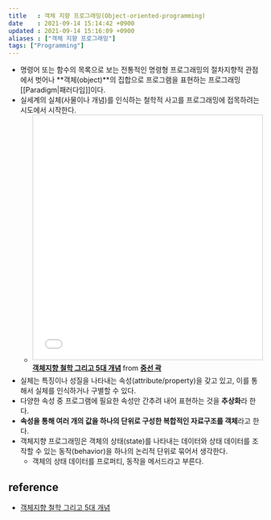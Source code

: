 ```yaml
---
title   : 객체 지향 프로그래밍(Object-oriented-programming) 
date    : 2021-09-14 15:14:42 +0900
updated : 2021-09-14 15:16:09 +0900
aliases : ["객체 지향 프로그래밍"] 
tags: ["Programming"]
---
```

- 명령어 또는 함수의 목록으로 보는 전통적인 명령형 프로그래밍의 절차지향적 관점에서 벗어나 **객체(object)**의 집합으로 프로그램을 표현하는 프로그래밍 [[Paradigm|패러다임]]이다.  
- 실세계의 실체(사물이나 개념)를 인식하는 철학적 사고를 프로그래밍에 접목하려는 시도에서 시작한다.
	- <iframe src="//www.slideshare.net/slideshow/embed_code/key/7qDX3Hb96yPbGZ" width="595" height="485" frameborder="0" marginwidth="0" marginheight="0" scrolling="no" style="border:1px solid #CCC; border-width:1px; margin-bottom:5px; max-width: 100%;" allowfullscreen> </iframe> <div style="margin-bottom:5px"> <strong> <a href="//www.slideshare.net/sunnykwak90/5-44213056" title="객체지향 철학 그리고 5대 개념" target="_blank">객체지향 철학 그리고 5대 개념</a> </strong> from <strong><a href="https://www.slideshare.net/sunnykwak90" target="_blank">중선 곽</a></strong> </div> 
- 실체는 특징이나 성질을 나타내는 속성(attribute/property)을 갖고 있고, 이를 통해서 실체를 인식하거나 구별할 수 있다.  
- 다양한 속성 중 프로그램에 필요한 속성만 간추려 내어 표현하는 것을 **추상화**라 한다. 
- **속성을 통해 여러 개의 값을 하나의 단위로 구성한 복합적인 자료구조를 객체**라고 한다. 
- 객체지향 프로그래밍은 객체의 상태(state)를 나타내는 데이터와 상태 데이터를 조작할 수 있는 동작(behavior)을 하나의 논리적 단위로 묶어서 생각한다. 
	- 객체의 상태 데이터를 프로퍼티, 동작을 메서드라고 부른다.  
## reference
- [객체지향 철학 그리고 5대 개념](https://tir.netlify.app/Dev/object-oriented-philosophy) 
